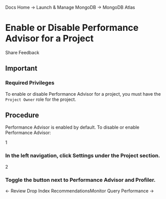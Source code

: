 Docs Home → Launch & Manage MongoDB → MongoDB Atlas

# Enable or Disable Performance Advisor for a Project

Share Feedback

## Important

### Required Privileges

To enable or disable Performance Advisor for a project, you must have the
`Project Owner` role for the project.

## Procedure

Performance Advisor is enabled by default. To disable or enable Performance
Advisor:

1

### In the left navigation, click Settings under the Project section.

2

### Toggle the button next to Performance Advisor and Profiler.

← Review Drop Index RecommendationsMonitor Query Performance →

